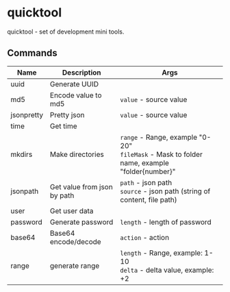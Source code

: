 # quicktool

quicktool - set of development mini tools.

## Commands

| Name           | Description           | Args           |
|----------------|-----------------------|----------------|
| uuid | Generate UUID |  |
| md5 | Encode value to md5 |  `value` - source value <br/> |
| jsonpretty | Pretty json |  `value` - source value <br/> |
| time | Get time |  |
| mkdirs | Make directories |  `range` - Range, example "0-20" <br/> `fileMask` - Mask to folder name, example "folder{number}" <br/> |
| jsonpath | Get value from json by path |  `path` - json path <br/> `source` - json path (string of content, file path) <br/> |
| user | Get user data |  |
| password | Generate password |  `length` - length of password <br/> |
| base64 | Base64 encode/decode |  `action` - action <br/> |
| range | generate range |  `length` - Range, example: 1-10 <br/> `delta` - delta value, example: +2 <br/> |

